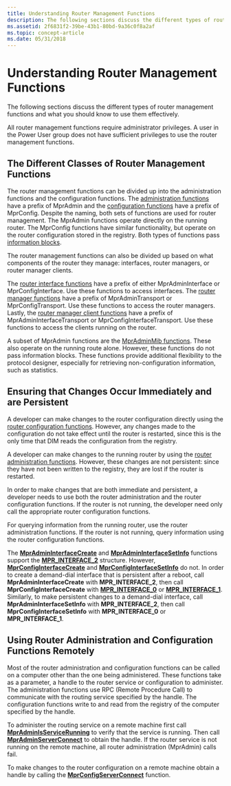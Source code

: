 ```yaml
---
title: Understanding Router Management Functions
description: The following sections discuss the different types of router management functions and what you should know to use them effectively.
ms.assetid: 2f6831f2-39be-43b1-80bd-9a36c0f8a2af
ms.topic: concept-article
ms.date: 05/31/2018
---
```


# Understanding Router Management Functions

The following sections discuss the different types of router management functions and what you should know to use them effectively.

All router management functions require administrator privileges. A user in the Power User group does not have sufficient privileges to use the router management functions.

## The Different Classes of Router Management Functions

The router management functions can be divided up into the administration functions and the configuration functions. The [administration functions](router-administration-functions.md) have a prefix of MprAdmin and the [configuration functions](router-configuration-functions.md) have a prefix of MprConfig. Despite the naming, both sets of functions are used for router management. The MprAdmin functions operate directly on the running router. The MprConfig functions have similar functionality, but operate on the router configuration stored in the registry. Both types of functions pass [information blocks](router-information-functions.md).

The router management functions can also be divided up based on what components of the router they manage: interfaces, router managers, or router manager clients.

The [router interface functions](router-interface-functions.md) have a prefix of either MprAdminInterface or MprConfigInterface. Use these functions to access interfaces. The [router manager functions](router-manager-transport-functions.md) have a prefix of MprAdminTransport or MprConfigTransport. Use these functions to access the router managers. Lastly, the [router manager client functions](router-manager-client-interfacetransport-functions.md) have a prefix of MprAdminInterfaceTransport or MprConfigInterfaceTransport. Use these functions to access the clients running on the router.

A subset of MprAdmin functions are the [MprAdminMib functions](/windows/desktop/RRAS/about-router-management-with-mib). These also operate on the running route alone. However, these functions do not pass information blocks. These functions provide additional flexibility to the protocol designer, especially for retrieving non-configuration information, such as statistics.

## Ensuring that Changes Occur Immediately and are Persistent

A developer can make changes to the router configuration directly using the [router configuration functions](router-configuration-functions.md). However, any changes made to the configuration do not take effect until the router is restarted, since this is the only time that DIM reads the configuration from the registry.

A developer can make changes to the running router by using the [router administration functions](router-administration-functions.md). However, these changes are not persistent: since they have not been written to the registry, they are lost if the router is restarted.

In order to make changes that are both immediate and persistent, a developer needs to use both the router administration and the router configuration functions. If the router is not running, the developer need only call the appropriate router configuration functions.

For querying information from the running router, use the router administration functions. If the router is not running, query information using the router configuration functions.

The [**MprAdminInterfaceCreate**](/windows/desktop/api/Mprapi/nf-mprapi-mpradmininterfacecreate) and [**MprAdminInterfaceSetInfo**](/windows/desktop/api/Mprapi/nf-mprapi-mpradmininterfacesetinfo) functions support the [**MPR\_INTERFACE\_2**](/windows/desktop/api/Mprapi/ns-mprapi-mpr_interface_2) structure. However, [**MprConfigInterfaceCreate**](/windows/desktop/api/Mprapi/nf-mprapi-mprconfiginterfacecreate) and [**MprConfigInterfaceSetInfo**](/windows/desktop/api/Mprapi/nf-mprapi-mprconfiginterfacesetinfo) do not. In order to create a demand-dial interface that is persistent after a reboot, call **MprAdminInterfaceCreate** with **MPR\_INTERFACE\_2**, then call **MprConfigInterfaceCreate** with [**MPR\_INTERFACE\_0**](/windows/desktop/api/Mprapi/ns-mprapi-mpr_interface_0) or [**MPR\_INTERFACE\_1**](/windows/desktop/api/Mprapi/ns-mprapi-mpr_interface_1). Similarly, to make persistent changes to a demand-dial interface, call **MprAdminInterfaceSetInfo** with **MPR\_INTERFACE\_2**, then call **MprConfigInterfaceSetInfo** with **MPR\_INTERFACE\_0** or **MPR\_INTERFACE\_1**.

## Using Router Administration and Configuration Functions Remotely

Most of the router administration and configuration functions can be called on a computer other than the one being administered. These functions take as a parameter, a handle to the router service or configuration to administer. The administration functions use RPC (Remote Procedure Call) to communicate with the routing service specified by the handle. The configuration functions write to and read from the registry of the computer specified by the handle.

To administer the routing service on a remote machine first call [**MprAdminIsServiceRunning**](/windows/desktop/api/Mprapi/nf-mprapi-mpradminisservicerunning) to verify that the service is running. Then call [**MprAdminServerConnect**](/windows/desktop/api/Mprapi/nf-mprapi-mpradminserverconnect) to obtain the handle. If the router service is not running on the remote machine, all router administration (MprAdmin) calls fail.

To make changes to the router configuration on a remote machine obtain a handle by calling the [**MprConfigServerConnect**](/windows/desktop/api/Mprapi/nf-mprapi-mprconfigserverconnect) function.

 

 
